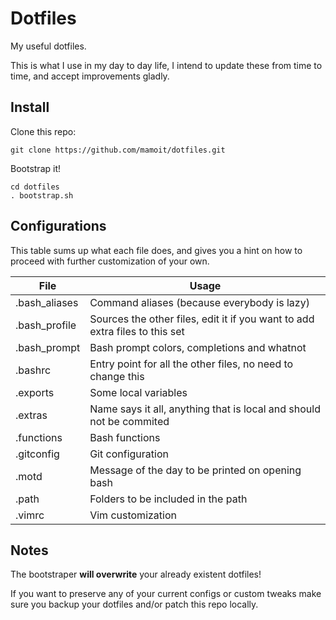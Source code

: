 Dotfiles
========

My useful dotfiles.

This is what I use in my day to day life, I intend to update these from time to time, and accept improvements gladly.

Install
-------
Clone this repo:
```
git clone https://github.com/mamoit/dotfiles.git
```

Bootstrap it!
```
cd dotfiles
. bootstrap.sh
```

Configurations
--------------

This table sums up what each file does, and gives you a hint on how to proceed
with further customization of your own.

File          | Usage
--------------|--------
.bash_aliases | Command aliases (because everybody is lazy)
.bash_profile | Sources the other files, edit it if you want to add extra files to this set
.bash_prompt  | Bash prompt colors, completions and whatnot
.bashrc       | Entry point for all the other files, no need to change this
.exports      | Some local variables
.extras       | Name says it all, anything that is local and should not be commited
.functions    | Bash functions
.gitconfig    | Git configuration
.motd         | Message of the day to be printed on opening bash
.path         | Folders to be included in the path
.vimrc        | Vim customization

Notes
-----
The bootstraper **will overwrite** your already existent dotfiles!

If you want to preserve any of your current configs or custom tweaks make sure you backup your dotfiles and/or patch this repo locally.
